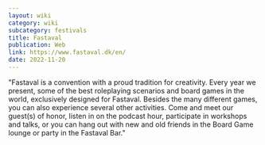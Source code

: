 ```yaml
---
layout: wiki
category: wiki
subcategory: festivals
title: Fastaval
publication: Web
link: https://www.fastaval.dk/en/
date: 2022-11-20
---
```


"Fastaval is a convention with a proud tradition for creativity. Every year we present, some of the best roleplaying scenarios and board games in the world, exclusively designed for Fastaval. Besides the many different games, you can also experience several other activities. Come and meet our guest(s) of honor, listen in on the podcast hour, participate in workshops and talks, or you can hang out with new and old friends in the Board Game lounge or party in the Fastaval Bar."
